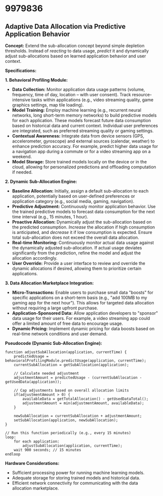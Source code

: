 # 9979836

## Adaptive Data Allocation via Predictive Application Behavior

**Concept:** Extend the sub-allocation concept beyond simple depletion thresholds. Instead of *reacting* to data usage, *predict* it and dynamically adjust sub-allocations based on learned application behavior and user context.

**Specifications:**

**1. Behavioral Profiling Module:**

*   **Data Collection:** Monitor application data usage patterns (volume, frequency, time of day, location – with user consent). Track resource-intensive tasks within applications (e.g., video streaming quality, game graphics settings, map tile loading).
*   **Model Training:** Employ machine learning (e.g., recurrent neural networks, long short-term memory networks) to build predictive models for each application. These models forecast future data consumption based on historical data and current context.  Individual user preferences are integrated, such as preferred streaming quality or gaming settings.
*   **Contextual Awareness:** Integrate data from device sensors (GPS, accelerometer, gyroscope) and external sources (calendar, weather) to enhance prediction accuracy. For example, predict higher data usage for a navigation app during a commute or for a video streaming app on a weekend.
*   **Model Storage:** Store trained models locally on the device or in the cloud, allowing for personalized predictions and offloading computation if needed.

**2. Dynamic Sub-Allocation Engine:**

*   **Baseline Allocation:**  Initially, assign a default sub-allocation to each application, potentially based on user-defined preferences or application category (e.g., social media, gaming, navigation).
*   **Predictive Adjustment:** Continuously monitor application behavior. Use the trained predictive models to forecast data consumption for the next time interval (e.g., 15 minutes, 1 hour).
*   **Proactive Allocation:**  Dynamically adjust the sub-allocation based on the predicted consumption. *Increase* the allocation if high consumption is anticipated, and *decrease* it if low consumption is expected.  Ensure total sub-allocation does not exceed the overall data allocation.
*   **Real-time Monitoring:** Continuously monitor actual data usage against the dynamically adjusted sub-allocation.  If actual usage deviates significantly from the prediction, refine the model and adjust the allocation accordingly.
*    **User Override:** Provide a user interface to review and override the dynamic allocations if desired, allowing them to prioritize certain applications.

**3.  Data Allocation Marketplace Integration:**

*   **Micro-Transactions:** Enable users to purchase small data "boosts" for specific applications on a short-term basis (e.g., "add 100MB to my gaming app for the next hour"). This allows for targeted data allocation without requiring a large upfront purchase.
*   **Application-Sponsored Data:** Allow application developers to "sponsor" data usage for their users. For example, a video streaming app could offer a limited amount of free data to encourage usage.
*   **Dynamic Pricing:** Implement dynamic pricing for data boosts based on real-time network conditions and user demand.

**Pseudocode (Dynamic Sub-Allocation Engine):**

```
function adjustSubAllocation(application, currentTime) {
    predictedUsage = behavioralProfilingModule.predictUsage(application, currentTime);
    currentSubAllocation = getSubAllocation(application);
    
    // Calculate needed adjustment
    adjustmentAmount = predictedUsage - (currentSubAllocation - getUsedData(application));

    // Cap adjustments based on overall allocation limits
    if(adjustmentAmount > 0) {
        availableData = getTotalAllocation() - getUsedDataTotal();
        adjustmentAmount = min(adjustmentAmount, availableData);
    }
    
    newSubAllocation = currentSubAllocation + adjustmentAmount;
    setSubAllocation(application, newSubAllocation);
}

// Run this function periodically (e.g., every 15 minutes)
loop:
    for each application:
        adjustSubAllocation(application, currentTime);
    wait 900 seconds; // 15 minutes
endloop
```

**Hardware Considerations:**

*   Sufficient processing power for running machine learning models.
*   Adequate storage for storing trained models and historical data.
*   Efficient network connectivity for communicating with the data allocation marketplace.